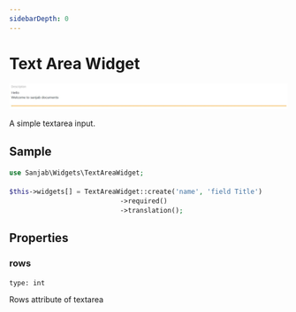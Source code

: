 ```yaml
---
sidebarDepth: 0
---
```

# Text Area Widget
![Textarea widget](../images/screenshots/widgets/textarea.jpg)

A simple textarea input.

## Sample
```php
use Sanjab\Widgets\TextAreaWidget;

$this->widgets[] = TextAreaWidget::create('name', 'field Title')
                            ->required()
                            ->translation();
```
## Properties

### rows
`type: int`

Rows attribute of textarea
